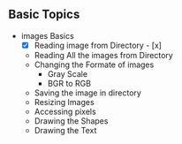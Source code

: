 ## Basic Topics


- images Basics 
   - [x]  Reading image from Directory - [x]
    - Reading All the images from Directory
    - Changing the Formate of images 
        - Gray Scale 
        - BGR to RGB
    - Saving the image in directory 
    - Resizing Images
    - Accessing pixels
    - Drawing the Shapes 
    - Drawing the Text 

